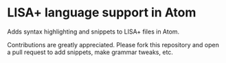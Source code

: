 # LISA+ language support in Atom

Adds syntax highlighting and snippets to LISA+ files in Atom.

Contributions are greatly appreciated. Please fork this repository and open a
pull request to add snippets, make grammar tweaks, etc.
